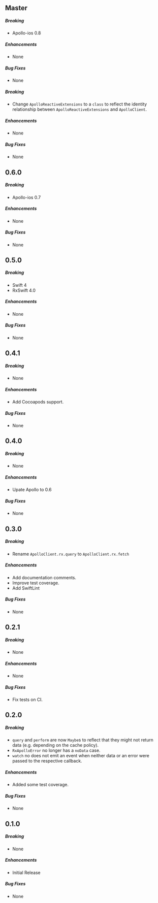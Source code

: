 ## Master

##### Breaking

* Apollo-ios 0.8

##### Enhancements

* None

##### Bug Fixes

* None

##### Breaking

* Change `ApolloReactiveExtensions` to a `class` to reflect the identity
  relationship between `ApolloReactiveExtensions` and `ApolloClient`.

##### Enhancements

* None

##### Bug Fixes

* None

## 0.6.0

##### Breaking

* Apollo-ios 0.7

##### Enhancements

* None

##### Bug Fixes

* None

## 0.5.0

##### Breaking

* Swift 4
* RxSwift 4.0

##### Enhancements

* None

##### Bug Fixes

* None

## 0.4.1

##### Breaking

* None

##### Enhancements

* Add Cocoapods support.

##### Bug Fixes

* None

## 0.4.0

##### Breaking

* None

##### Enhancements

* Upate Apollo to 0.6

##### Bug Fixes

* None

## 0.3.0

##### Breaking

* Rename `ApolloClient.rx.query` to `ApolloClient.rx.fetch`

##### Enhancements

* Add documentation comments.
* Improve test coverage.
* Add SwiftLint

##### Bug Fixes

* None

## 0.2.1

##### Breaking

* None

##### Enhancements

* None

##### Bug Fixes

* Fix tests on CI.

## 0.2.0

##### Breaking

* `query` and `perform` are now `Maybe`s to reflect that they might not return data (e.g. depending on the cache policy).
* `RxApolloError` no longer has a `noData` case.
* `watch` no does not emit an event when neither data or an error were passed to the respective callback.

##### Enhancements

* Added some test coverage.

##### Bug Fixes

* None

## 0.1.0

##### Breaking

* None

##### Enhancements

* Initial Release

##### Bug Fixes

* None
